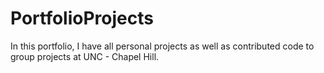 # PortfolioProjects

In this portfolio, I have all personal projects as well as contributed code to group projects at UNC - Chapel Hill.



